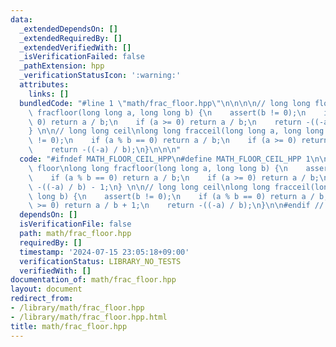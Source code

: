 ```yaml
---
data:
  _extendedDependsOn: []
  _extendedRequiredBy: []
  _extendedVerifiedWith: []
  _isVerificationFailed: false
  _pathExtension: hpp
  _verificationStatusIcon: ':warning:'
  attributes:
    links: []
  bundledCode: "#line 1 \"math/frac_floor.hpp\"\n\n\n\n// long long floor\nlong long\
    \ fracfloor(long long a, long long b) {\n    assert(b != 0);\n    if (a % b ==\
    \ 0) return a / b;\n    if (a >= 0) return a / b;\n    return -((-a) / b) - 1;\n\
    } \n\n// long long ceil\nlong long fracceil(long long a, long long b) {\n    assert(b\
    \ != 0);\n    if (a % b == 0) return a / b;\n    if (a >= 0) return a / b + 1;\n\
    \    return -((-a) / b);\n}\n\n\n"
  code: "#ifndef MATH_FLOOR_CEIL_HPP\n#define MATH_FLOOR_CEIL_HPP 1\n\n// long long\
    \ floor\nlong long fracfloor(long long a, long long b) {\n    assert(b != 0);\n\
    \    if (a % b == 0) return a / b;\n    if (a >= 0) return a / b;\n    return\
    \ -((-a) / b) - 1;\n} \n\n// long long ceil\nlong long fracceil(long long a, long\
    \ long b) {\n    assert(b != 0);\n    if (a % b == 0) return a / b;\n    if (a\
    \ >= 0) return a / b + 1;\n    return -((-a) / b);\n}\n\n#endif // MATH_FLOOR_CEIL_HPP\n"
  dependsOn: []
  isVerificationFile: false
  path: math/frac_floor.hpp
  requiredBy: []
  timestamp: '2024-07-15 23:05:18+09:00'
  verificationStatus: LIBRARY_NO_TESTS
  verifiedWith: []
documentation_of: math/frac_floor.hpp
layout: document
redirect_from:
- /library/math/frac_floor.hpp
- /library/math/frac_floor.hpp.html
title: math/frac_floor.hpp
---
```

